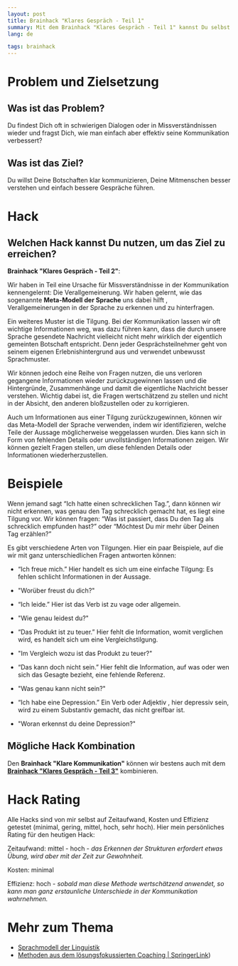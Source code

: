 ```yaml
---
layout: post
title: Brainhack "Klares Gespräch - Teil 1"
summary: Mit dem Brainhack "Klares Gespräch - Teil 1" kannst Du selbst klarer kommunizieren und Deine Mitmenschen besser verstehen, indem Du Generalisierungen erkennst und hinterfragst.
lang: de

tags: brainhack
---
```


# Problem und Zielsetzung

## Was ist das Problem?

Du findest Dich oft in schwierigen Dialogen oder in Missverständnissen wieder und fragst Dich, wie man einfach aber effektiv seine Kommunikation verbessert?

## Was ist das Ziel?

Du willst Deine Botschaften klar kommunizieren, Deine Mitmenschen besser verstehen und einfach bessere Gespräche führen.

# Hack

## Welchen Hack kannst Du nutzen, um das Ziel zu erreichen?

**Brainhack "Klares Gespräch - Teil 2"**:

Wir haben in Teil eine Ursache für Missverständnisse in der Kommunikation kennengelernt: Die Verallgemeinerung. 
Wir haben gelernt, wie das sogenannte **Meta-Modell der Sprache** uns dabei hilft , Verallgemeinerungen in der Sprache zu erkennen und zu hinterfragen. 

Ein weiteres Muster ist die Tilgung. 
Bei der Kommunikation lassen wir oft wichtige Informationen weg, was dazu führen kann, dass die durch unsere Sprache gesendete Nachricht vielleicht nicht mehr wirklich der eigentlich gemeinten Botschaft entspricht.
Denn jeder Gesprächsteilnehmer geht von seinem eigenen Erlebnishintergrund aus und verwendet unbewusst Sprachmuster.

Wir können jedoch eine Reihe von Fragen nutzen, die uns verloren gegangene Informationen wieder zurückzugewinnen lassen und die Hintergründe, Zusammenhänge und damit die eigentliche Nachricht besser verstehen.
Wichtig dabei ist, die Fragen wertschätzend zu stellen und nicht in der Absicht, den anderen bloßzustellen oder zu korrigieren. 

Auch um Informationen aus einer Tilgung zurückzugewinnen, können wir das Meta-Modell der Sprache verwenden, indem wir identifizieren, welche Teile der Aussage möglicherweise weggelassen wurden. Dies kann sich in Form von fehlenden Details oder unvollständigen Informationen zeigen. Wir können gezielt Fragen stellen, um diese fehlenden Details oder Informationen wiederherzustellen.

# Beispiele

Wenn jemand sagt “Ich hatte einen schrecklichen Tag.”, dann können wir nicht erkennen, was genau den Tag schrecklich gemacht hat, es liegt eine Tilgung vor. 
Wir können fragen: “Was ist passiert, dass Du den Tag als schrecklich empfunden hast?” oder “Möchtest Du mir mehr über Deinen Tag erzählen?”

Es gibt verschiedene Arten von Tilgungen. Hier ein paar Beispiele, auf die wir mit ganz unterschiedlichen Fragen antworten können:

- “Ich freue mich.” Hier handelt es sich um eine einfache Tilgung: Es fehlen schlicht Informationen in der Aussage.
- "Worüber freust du dich?"

- “Ich leide.” Hier ist das Verb ist zu vage oder allgemein.
- "Wie genau leidest du?"

- “Das Produkt ist zu teuer.” Hier fehlt die Information, womit verglichen wird, es handelt sich um eine Vergleichstilgung.
- "Im Vergleich wozu ist das Produkt zu teuer?"

- “Das kann doch nicht sein.” Hier fehlt die Information, auf was oder wen sich das Gesagte bezieht, eine fehlende Referenz.
- "Was genau kann nicht sein?"

- “Ich habe eine Depression.” Ein Verb oder Adjektiv , hier depressiv sein, wird zu einem Substantiv gemacht, das nicht greifbar ist.
- "Woran erkennst du deine Depression?"


## Mögliche Hack Kombination

Den **Brainhack "Klare Kommunikation"** können wir bestens auch mit dem [**Brainhack "Klares Gespräch - Teil 3"**](2024-01-23-klares-gespräch-teil-3.md) kombinieren.

# Hack Rating

Alle Hacks sind von mir selbst auf Zeitaufwand, Kosten und Effizienz getestet (minimal, gering, mittel, hoch, sehr hoch). Hier mein persönliches Rating für den heutigen Hack:

Zeitaufwand: mittel - hoch - _das Erkennen der Strukturen erfordert etwas Übung, wird aber mit der Zeit zur Gewohnheit._

Kosten: minimal

Effizienz: hoch - _sobald man diese Methode wertschätzend anwendet, so kann man ganz erstaunliche Unterschiede in der Kommunikation wahrnehmen._

# Mehr zum Thema

- [Sprachmodell der Linguistik](https://www.spektrum.de/lexikon/psychologie/sprachmodell-der-linguistik/14693)
- [Methoden aus dem lösungsfokussierten Coaching | SpringerLink](https://link.springer.com/chapter/10.1007/978-3-658-13405-1_5))
